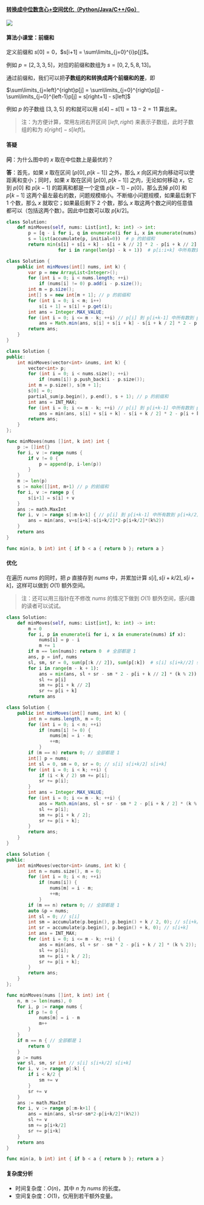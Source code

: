 ﻿#### [转换成中位数贪心+空间优化（Python/Java/C++/Go）](https://leetcode.cn/problems/minimum-adjacent-swaps-for-k-consecutive-ones/solutions/2024387/tu-jie-zhuan-huan-cheng-zhong-wei-shu-ta-iz4v/)

![](./assets/img/Solution1703_5.png)

#### 算法小课堂：前缀和

定义前缀和 $s[0]=0$，$s[i+1] = \sum\limits_{j=0}^{i}p[j]$。

例如 $p=[2,3,3,5]$，对应的前缀和数组为 $s=[0, 2, 5, 8, 13]$。

通过前缀和，我们可以把**子数组的和转换成两个前缀和的差**，即

$\sum\limits_{j=left}^{right}p[j] = \sum\limits_{j=0}^{right}p[j] - \sum\limits_{j=0}^{left-1}p[j] = s[right+1] - s[left]$

例如 $p$ 的子数组 $[3,3,5]$ 的和就可以用 $s[4]-s[1]=13-2=11$ 算出来。

> 注：为方便计算，常用左闭右开区间 $[left,right)$ 来表示子数组，此时子数组的和为 $s[right]−s[left]$。

#### 答疑

**问**：为什么图中的 $x$ 取在中位数上是最优的？

**答**：首先，如果 $x$ 取在区间 $[p[0],p[k-1]]$ 之外，那么 $x$ 向区间方向移动可以使距离和变小；同时，如果 $x$ 取在区间 $[p[0],p[k-1]]$ 之内，无论如何移动 $x$，它到 $p[0]$ 和 $p[k-1]$ 的距离和都是一个定值 $p[k-1]-p[0]$，那么去掉 $p[0]$ 和 $p[k-1]$ 这两个最左最右的数，问题规模缩小。不断缩小问题规模，如果最后剩下 $1$ 个数，那么 $x$ 就取它；如果最后剩下 $2$ 个数，那么 $x$ 取这两个数之间的任意值都可以（包括这两个数）。因此中位数可以取 $p[k/2]$。

```python
class Solution:
    def minMoves(self, nums: List[int], k: int) -> int:
        p = [q - i for i, q in enumerate(i for i, x in enumerate(nums) if x)]
        s = list(accumulate(p, initial=0))  # p 的前缀和
        return min(s[i] + s[i + k] - s[i + k // 2] * 2 - p[i + k // 2] * (k % 2)
                   for i in range(len(p) - k + 1))  # p[i:i+k] 中所有数到 p[i+k//2] 的距离之和，取最小值
```

```java
class Solution {
    public int minMoves(int[] nums, int k) {
        var p = new ArrayList<Integer>();
        for (int i = 0; i < nums.length; ++i)
            if (nums[i] != 0) p.add(i - p.size());
        int m = p.size();
        int[] s = new int[m + 1]; // p 的前缀和
        for (int i = 0; i < m; i++)
            s[i + 1] = s[i] + p.get(i);
        int ans = Integer.MAX_VALUE;
        for (int i = 0; i <= m - k; ++i) // p[i] 到 p[i+k-1] 中所有数到 p[i+k/2] 的距离之和，取最小值
            ans = Math.min(ans, s[i] + s[i + k] - s[i + k / 2] * 2 - p.get(i + k / 2) * (k % 2));
        return ans;
    }
}
```

```cpp
class Solution {
public:
    int minMoves(vector<int> &nums, int k) {
        vector<int> p;
        for (int i = 0; i < nums.size(); ++i)
            if (nums[i]) p.push_back(i - p.size());
        int m = p.size(), s[m + 1];
        s[0] = 0;
        partial_sum(p.begin(), p.end(), s + 1); // p 的前缀和
        int ans = INT_MAX;
        for (int i = 0; i <= m - k; ++i) // p[i] 到 p[i+k-1] 中所有数到 p[i+k/2] 的距离之和，取最小值
            ans = min(ans, s[i] + s[i + k] - s[i + k / 2] * 2 - p[i + k / 2] * (k % 2));
        return ans;
    }
};
```

```go
func minMoves(nums []int, k int) int {
    p := []int{}
    for i, v := range nums {
        if v != 0 {
            p = append(p, i-len(p))
        }
    }
    m := len(p)
    s := make([]int, m+1) // p 的前缀和
    for i, v := range p {
        s[i+1] = s[i] + v
    }
    ans := math.MaxInt
    for i, v := range s[:m-k+1] { // p[i] 到 p[i+k-1] 中所有数到 p[i+k/2] 的距离之和，取最小值
        ans = min(ans, v+s[i+k]-s[i+k/2]*2-p[i+k/2]*(k%2))
    }
    return ans
}

func min(a, b int) int { if b < a { return b }; return a }
```

#### 优化

在遍历 $nums$ 的同时，把 $p$ 直接存到 $nums$ 中，并累加计算 $s[i],s[i+k/2],s[i+k]$，这样可以做到 $O(1)$ 额外空间。

> 注：还可以用三指针在不修改 $nums$ 的情况下做到 $O(1)$ 额外空间，感兴趣的读者可以试试。

```python
class Solution:
    def minMoves(self, nums: List[int], k: int) -> int:
        m = 0
        for i, p in enumerate(i for i, x in enumerate(nums) if x):
            nums[i] = p - i
            m += 1
        if m == len(nums): return 0  # 全部都是 1
        ans, p = inf, nums
        sl, sm, sr = 0, sum(p[:k // 2]), sum(p[:k])  # s[i] s[i+k//2] s[i+k] 忽略切片开销
        for i in range(m - k + 1):
            ans = min(ans, sl + sr - sm * 2 - p[i + k // 2] * (k % 2))
            sl += p[i]
            sm += p[i + k // 2]
            sr += p[i + k]
        return ans
```

```java
class Solution {
    public int minMoves(int[] nums, int k) {
        int n = nums.length, m = 0;
        for (int i = 0; i < n; ++i)
            if (nums[i] != 0) {
                nums[m] = i - m;
                ++m;
            }
        if (m == n) return 0; // 全部都是 1
        int[] p = nums;
        int sl = 0, sm = 0, sr = 0; // s[i] s[i+k/2] s[i+k]
        for (int i = 0; i < k; ++i) {
            if (i < k / 2) sm += p[i];
            sr += p[i];
        }
        int ans = Integer.MAX_VALUE;
        for (int i = 0; i <= m - k; ++i) {
            ans = Math.min(ans, sl + sr - sm * 2 - p[i + k / 2] * (k % 2));
            sl += p[i];
            sm += p[i + k / 2];
            sr += p[i + k];
        }
        return ans;
    }
}
```

```cpp
class Solution {
public:
    int minMoves(vector<int> &nums, int k) {
        int n = nums.size(), m = 0;
        for (int i = 0; i < n; ++i)
            if (nums[i]) {
                nums[m] = i - m;
                ++m;
            }
        if (m == n) return 0; // 全部都是 1
        auto &p = nums;
        int sl = 0; // s[i]
        int sm = accumulate(p.begin(), p.begin() + k / 2, 0); // s[i+k/2]
        int sr = accumulate(p.begin(), p.begin() + k, 0); // s[i+k]
        int ans = INT_MAX;
        for (int i = 0; i <= m - k; ++i) {
            ans = min(ans, sl + sr - sm * 2 - p[i + k / 2] * (k % 2));
            sl += p[i];
            sm += p[i + k / 2];
            sr += p[i + k];
        }
        return ans;
    }
};
```

```go
func minMoves(nums []int, k int) int {
    n, m := len(nums), 0
    for i, p := range nums {
        if p != 0 {
            nums[m] = i - m
            m++
        }
    }
    if m == n { // 全部都是 1
        return 0
    }
    p := nums
    var sl, sm, sr int // s[i] s[i+k/2] s[i+k]
    for i, v := range p[:k] {
        if i < k/2 {
            sm += v
        }
        sr += v
    }
    ans := math.MaxInt
    for i, v := range p[:m-k+1] {
        ans = min(ans, sl+sr-sm*2-p[i+k/2]*(k%2))
        sl += v
        sm += p[i+k/2]
        sr += p[i+k]
    }
    return ans
}

func min(a, b int) int { if b < a { return b }; return a }
```

#### 复杂度分析

-   时间复杂度：$O(n)$，其中 $n$ 为 $nums$ 的长度。
-   空间复杂度：$O(1)$，仅用到若干额外变量。
